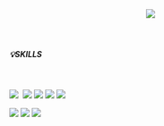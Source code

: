 
<!--
**louisluzet/louisluzet** is a ✨ _special_ ✨ repository because its `README.md` (this file) appears on your GitHub profile.

Here are some ideas to get you started:

- 🔭 I’m currently working on ...
- 🌱 I’m currently learning ...
- 👯 I’m looking to collaborate on ...
- 🤔 I’m looking for help with ...
- 💬 Ask me about ...
- 📫 How to reach me: ...
- 😄 Pronouns: ...
- ⚡ Fun fact: ...
-->
<div>
  <header><img src="https://capsule-render.vercel.app/api?type=waving&color=auto&text=%20SEOJIHO%20%20&height=150&fontSize=70"></header>



<div>
  <h5>💡SKILLS</h5>
  <br>
  <P>
     <img src="https://img.shields.io/badge/Python-3766AB?style=flat-square&logo=Python&logoColor=white"/></a>&nbsp 
     <img src="https://img.shields.io/badge/C-A8B9CC?style=flat-square&logo=C&logoColor=white"/>
     <img src="https://img.shields.io/badge/Java-007396?style=flat-square&logo=Java&logoColor=white"/>
     <img src="https://img.shields.io/badge/JavaScript-F7DF1E?style=flat-square&logo=JavaScript&logoColor=white"/>
     <img src="https://img.shields.io/badge/TypeScript-3178C6?style=flat-square&logo=TypeScript&logoColor=white"/>
  </P>
  <P>
     <img src="https://img.shields.io/badge/Angular-DD0031?style=flat-square&logo=Angular&logoColor=white"/>
     <img src="https://img.shields.io/badge/React-61DAFB?style=flat-square&logo=React&logoColor=white"/>
     <img src="https://img.shields.io/badge/Node.js-339933?style=flat-square&logo=Node.js&logoColor=white"/>
  </P>

</div>
<!-- <footer>
  <img src="https://capsule-render.vercel.app/api?type=waving&color=auto&height=200&section=footer">
</footer> -->
</div>

